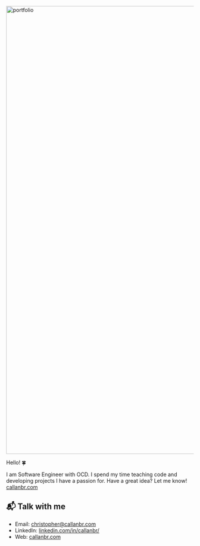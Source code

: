 <a href="https://www.callanbr.com" target="_blank"><img src="https://i.imgur.com/TmyweE2.gif" align="center" alt="portfolio" width="1200" height="auto"></a>

<!-- [![Hello 🍀](https://i.imgur.com/TmyweE2.gif)][1] -->

Hello! 🍀

I am Software Engineer with OCD. I spend my time teaching code and developing projects I have a passion for. Have a great idea? Let me know! [callanbr.com][1]

## 📬 Talk with me

-  Email: [christopher@callanbr.com][3]
-  LinkedIn: [linkedin.com/in/callanbr/][2]
-  Web: [callanbr.com][1]

[1]: https://www.callanbr.com
[2]: https://www.linkedin.com/in/callanbr
[3]: mailto:christopher@callanbr.com
